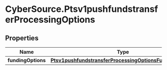 # CyberSource.Ptsv1pushfundstransferProcessingOptions

## Properties
Name | Type | Description | Notes
------------ | ------------- | ------------- | -------------
**fundingOptions** | [**Ptsv1pushfundstransferProcessingOptionsFundingOptions**](Ptsv1pushfundstransferProcessingOptionsFundingOptions.md) |  | [optional] 


